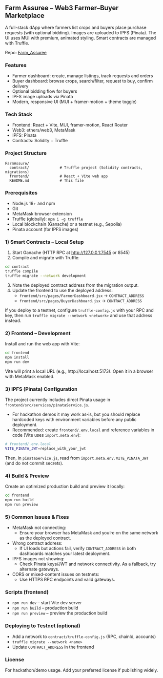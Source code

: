 ## Farm Assuree – Web3 Farmer–Buyer Marketplace

A full-stack dApp where farmers list crops and buyers place purchase requests (with optional bidding). Images are uploaded to IPFS (Pinata). The UI uses MUI with premium, animated styling. Smart contracts are managed with Truffle.

Repo: [Farm_Assuree](https://github.com/balram16/Farm_Assuree.git)

### Features
- Farmer dashboard: create, manage listings, track requests and orders
- Buyer dashboard: browse crops, search/filter, request to buy, confirm delivery
- Optional bidding flow for buyers
- IPFS image uploads via Pinata
- Modern, responsive UI (MUI + framer-motion + theme toggle)

### Tech Stack
- Frontend: React + Vite, MUI, framer-motion, React Router
- Web3: ethers/web3, MetaMask
- IPFS: Pinata
- Contracts: Solidity + Truffle

### Project Structure
```
FarmAssure/
  contract/              # Truffle project (Solidity contracts, migrations)
  frontend/              # React + Vite web app
  README.md              # This file
```

### Prerequisites
- Node.js 18+ and npm
- Git
- MetaMask browser extension
- Truffle (globally): `npm i -g truffle`
- Local blockchain (Ganache) or a testnet (e.g., Sepolia)
- Pinata account (for IPFS images)

### 1) Smart Contracts – Local Setup
1. Start Ganache (HTTP RPC at http://127.0.0.1:7545 or 8545)
2. Compile and migrate with Truffle:
```bash
cd contract
truffle compile
truffle migrate --network development
```
3. Note the deployed contract address from the migration output.
4. Update the frontend to use the deployed address:
   - `frontend/src/pages/FarmerDashboard.jsx` → `CONTRACT_ADDRESS`
   - `frontend/src/pages/BuyerDashboard.jsx` → `CONTRACT_ADDRESS`

If you deploy to a testnet, configure `truffle-config.js` with your RPC and key, then run `truffle migrate --network <network>` and use that address instead.

### 2) Frontend – Development
Install and run the web app with Vite:
```bash
cd frontend
npm install
npm run dev
```
Vite will print a local URL (e.g., http://localhost:5173). Open it in a browser with MetaMask enabled.

### 3) IPFS (Pinata) Configuration
The project currently includes direct Pinata usage in `frontend/src/services/pinataService.js`.
- For hackathon demos it may work as-is, but you should replace hardcoded keys with environment variables before any public deployment.
- Recommended: create `frontend/.env.local` and reference variables in code (Vite uses `import.meta.env`):
```bash
# frontend/.env.local
VITE_PINATA_JWT=replace_with_your_jwt
```
Then, in `pinataService.js`, read from `import.meta.env.VITE_PINATA_JWT` (and do not commit secrets).

### 4) Build & Preview
Create an optimized production build and preview it locally:
```bash
cd frontend
npm run build
npm run preview
```

### 5) Common Issues & Fixes
- MetaMask not connecting:
  - Ensure your browser has MetaMask and you’re on the same network as the deployed contract.
- Wrong contract address:
  - If UI loads but actions fail, verify `CONTRACT_ADDRESS` in both dashboards matches your latest deployment.
- IPFS images not showing:
  - Check Pinata keys/JWT and network connectivity. As a fallback, try alternate gateways.
- CORS or mixed-content issues on testnets:
  - Use HTTPS RPC endpoints and valid gateways.

### Scripts (frontend)
- `npm run dev` – start Vite dev server
- `npm run build` – production build
- `npm run preview` – preview the production build

### Deploying to Testnet (optional)
- Add a network to `contract/truffle-config.js` (RPC, chainId, accounts)
- `truffle migrate --network <name>`
- Update `CONTRACT_ADDRESS` in the frontend

### License
For hackathon/demo usage. Add your preferred license if publishing widely.

